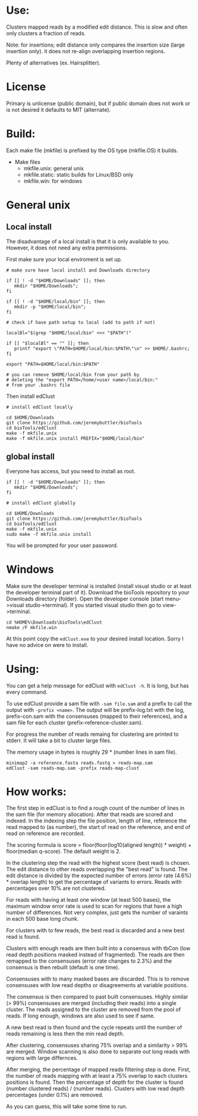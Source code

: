 # Use:

Clusters mapped reads by a modified edit distance. This
  is slow and often only clusters a fraction of reads.

Note: for insertions; edit distance only compares the
  insertion size (large insertion only). it does not
  re-align overlapping insertion regions.

Plenty of alternatives (ex. Hairsplitter).

# License

Primary is unlicense (public domain), but if public
  domain does not work or is not desired it defaults to
  MIT (alternate).

# Build:

Each make file (mkfile) is prefixed by the OS type
  (mkfile.OS) it builds.

- Make files
  - mkfile.unix: general unix
  - mkfile.static: static builds for Linux/BSD only
  - mkfile.win: for windows

# General unix

## Local install

The disadvantage of a local install is that it is only
  available to you. However, it does not need any extra
  permissions.


First make sure your local enviroment is set up.

```
# make sure have local install and Downloads directory

if [[ ! -d "$HOME/Downloads" ]]; then
   mkdir "$HOME/Downloads";
fi

if [[ ! -d "$HOME/local/bin" ]]; then
   mkdir -p "$HOME/local/bin";
fi

# check if have path setup to local (add to path if not)

localBl="$(grep "$HOME/local/bin" <<< "$PATH")"

if [[ "$localBl" == "" ]]; then
   printf "export \"PATH=$HOME/local/bin:$PATH\"\n" >> $HOME/.bashrc;
fi

export "PATH=$HOME/local/bin:$PATH"

# you can remove $HOME/local/bin from your path by
# deleting the "export PATH=/home/<user name>/local/bin:"
# from your .bashrc file
```

Then install edClust

```
# install edClust locally

cd $HOME/Downloads
git clone https://github.com/jeremybuttler/bioTools
cd bioTools/edClust
make -f mkfile.unix
make -f mkfile.unix install PREFIX="$HOME/local/bin"
```

## global install

Everyone has access, but you need to install as root.

```
if [[ ! -d "$HOME/Downloads" ]]; then
   mkdir "$HOME/Downloads";
fi

# install edClust globally

cd $HOME/Downloads
git clone https://github.com/jeremybuttler/bioTools
cd bioTools/edClust
make -f mkfile.unix
sudo make -f mkfile.unix install
```

You will be prompted for your user password.

# Windows

Make sure the developer terminal is installed (install
  visual studio or at least the developer terminal part of
  it). Download the bioTools repository to your Downloads
  directory (folder). Open the developer console
  (start menu->visual studio->terminal). If you started
  visual studio then go to view->terminal.

```
cd %HOME%\Downloads\bioTools\edClust
nmake /F mkfile.win
```

At this point copy the `edClust.exe` to your desired
  install location. Sorry I have no advice on were to
  install.

# Using:

You can get a help message for edClust with `edClust -h`.
  It is long, but has every command.

To use edClust provide a sam file with `-sam file.sam` and 
  a prefix to call the output with `-prefix <name>`. The
  output will be prefix-log.txt with the log,
  prefix-con.sam with the consensuses (mapped to their
  references), and a sam file for each cluster
  (prefix-reference-cluster.sam).

For progress the number of reads remaing for clustering
  are printed to stderr. It will take a bit to cluster
  large files.

The memory usage in bytes is roughly
  29 * (number lines in sam file).

```
minimap2 -a reference.fasta reads.fastq > reads-map.sam
edClust -sam reads-map.sam -prefix reads-map-clust
```

# How works:

The first step in edClust is to find a rough count of the
  number of lines in the sam file (for memory allocation).
  After that reads are scored and indexed. In the indexing
  step the file position, length of line, reference the
  read mapped to (as number), the start of read on the
  reference, and end of read on reference are recorded.

The scoring formula is score = floor(floor(log10(aligned length)) * weight) + floor(median q-score).
   The default weight is 2.

In the clustering step the read with the highest score
  (best read) is chosen. The edit distance to other reads
  overlapping the "best read" is found. The edit
  distance is divided by the expected number of errors
  (error rate (4.6%) * overlap length) to get
  the percentage of variants to errors. Reads with
  percentages over 10% are not clustered.

For reads with having at least one window (at least 500
  bases), the maximum window error rate is used to scan
  for regions that have a high number of differences.
  Not very complex, just gets the number of varaints in
  each 500 base long chunk.

For clusters with to few reads, the best read is discarded
  and a new best read is found.

Clusters with enough reads are then built into a consensus
  with tbCon (low read depth positions masked instead of
  fragmented). The reads are then remapped to the
  consensuses (error rate changes to 2.3%) and the
  consensus is then rebuilt (default is one time).

Consensuses with to many masked bases are discarded. This
  is to remove consensuses with low read depths or
  disagreements at variable positions.

The consensus is then compared to past built consensuses.
  Highly similar (> 99%) consensuses are merged (including
  their reads) into a single cluster. The reads assigned
  to the cluster are removed from the pool of reads. If
  long enough, windows are also used to see if same.

A new best read is then found and the cycle repeats until
  the number of reads remaining is less then the min read
  depth.

After clustering, consensuses sharing 75% overlap
  and a similarity > 99% are merged. Window scanning is
  also done to separate out long reads with regions with
  large differnces.

After merging, the percentage of mapped reads filtering
  step is done. First, the number of reads mapping with
  at least a 75% overlap to each clusters positions is
  found. Then the percentage of depth for the cluster is
  found (number clustered reads) / (number reads).
  Clusters with low read depth percentages (under 0.1%)
  are removed.

As you can guess, this will take some time to run.
